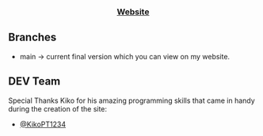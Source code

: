 <h3 align="center">
  <a href="https://byronspringer.de">Website</a>


## Branches

- main -> current final version which you can view on my website.


## DEV Team

Special Thanks Kiko for his amazing programming skills that came in handy during the creation of the site:

- [@KikoPT1234](https://github.com/KikoPT1234)

